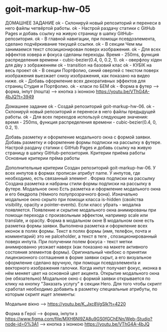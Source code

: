 # goit-markup-hw-05

ДОМАШНЕЕ ЗАДАНИЕ
ok - Склонируй новый репозиторий и перенеси в него файлы четвёртой работы.
ok - Настрой раздачу статики с GitHub Pages и добавь ссылку на живую страницу в шапку GitHub-репозитория.
ok - В главной навигации, при помощи псевдоэлемента, сделано подчёркивание текущей ссылки.
ok - В секции Чем мы занимаемся текст спозиционирован поверх изображения.
ok - Для всех эффектов ховера и фокуса сделаны переходы. Время - 250ms, функция распределения времени - cubic-bezier(0.4, 0, 0.2, 1).
ok - оверфлоу хіден для діву з зображенням
ok - transition на базовий клас
ok - КУБІК на весь проект
ok - В секции Портфолио, синий оверлей с текстом поверх изображения выезжает снизу изображения, как показано на видео ниже.
ok - Добавь оформление всех декоративных эффектов для страниц Студия и Портфолио.
ok - класи по БЕМ
ok - Форма в футер
--> форма, інпут (пошта)
--> кнопка з іконкою https://youtu.be/VThG4A-4bJQ?t=3949

Домашнее задание
ok - Создай репозиторий goit-markup-hw-06.
ok - Склонируй новый репозиторий и перенеси в него файлы предыдущей работы.
ok - Для всех переходов используй следующие значения: время - 250ms, функция распределения времени - cubic-bezier(0.4, 0, 0.2, 1).

Добавь разметку и оформление модального окна с формой заявки.
Добавь разметку и оформление формы подписки на рассылку в футере.
Настрой раздачу статики с GitHub Pages и добавь ссылку на живую страницу в шапку GitHub-репозитория.
Критерии приёма работы
Основные критерии прёма работы

Дополнительные критерии
Создан репозиторий goit-markup-hw-06.
У всех инпутов в формах прописан атрибут name.
У инпутов, где необходимо, есть связанный элемент <label>.
Форма подписки на рассылку
Создана разметка и набраны стили формы подписки на рассылку в футере.
Модальное окно
Есть разметка и оформление модального окна и его бекдропа (тёмного полупрозрачного фона).
Изначально модальное окно скрыто при помощи класса is-hidden (свойства visibility, opacity и pointer-events). Если класс убрать - модалка появляется.
Появление и скрытие модального окна анимированы при помощи перехода с произвольным эффектом, например scale или translate, и opacity.
Форма в модальном окне
В модальном окне есть разметка формы заявки.
Выполнена разметка и оформление всех иконок в полях формы.
Текст в полях формы (имя, телефон, почта и комментарий) это не palceholder, а текст в теге <label>, спозиционированный поверх инпута.
При получении полем фокуса - текст метки анимированно уезжает наверх (как показано на макете активного состояния элементов формы).
Оригинальный чекбокс о принятии лицензионного соглашения в форме заявки скрыт, а его визуальное оформление сделано вручную, при помощи псевдоэлемента и векторного изображения галочки.
Когда инпут получает фокус, иконка в нём меняет цвет на основной цвет акцента.
Открытие модального окна (не обязательно)
Модальное окно с формой заявки открывается по клику на кнопку "Заказать услугу" в секции Hero. Для того чтобы скрипт сработал необходимо добавить в разметку специальные атрибуты, по которым скрипт ищет элементы:

Модальне вікно
--> https://youtu.be/K_Jxc8VgSIk?t=4220

Форма в Герої
--> форма, інпути з https://www.figma.com/file/MXH6NI9ZA8u9GS0fGChENn/Web-Studio?node-id=0%3A1
--> кнопка з іконкою https://youtu.be/VThG4A-4bJQ
